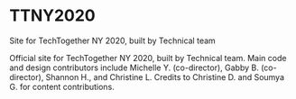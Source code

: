 # TTNY2020
Site for TechTogether NY 2020, built by Technical team

Official site for TechTogether NY 2020, built by Technical team. Main code and design contributors include Michelle Y. (co-director), Gabby B. (co-director), Shannon H., and Christine L. Credits to Christine D. and Soumya G. for content contributions.